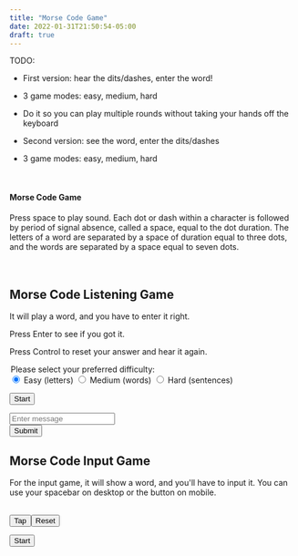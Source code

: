 ```yaml
---
title: "Morse Code Game"
date: 2022-01-31T21:50:54-05:00
draft: true
---
```


TODO:
- First version: hear the dits/dashes, enter the word!
- 3 game modes: easy, medium, hard
- Do it so you can play multiple rounds without taking your hands off the keyboard

- Second version: see the word, enter the dits/dashes
- 3 game modes: easy, medium, hard

<br>



<h4>
  Morse Code Game
</h4>

<span>
  Press space to play sound.
</span>

<span>
  Each dot or dash within a character is followed by period of signal absence, called a space, equal to the dot duration. The letters of a word are separated by a space of duration equal to three dots, and the words are separated by a space equal to seven dots.
</span>

<br>


<br>
<br>

## Morse Code Listening Game

<p>It will play a word, and you have to enter it right.</p>
<p>Press Enter to see if you got it.</p>
<p>Press Control to reset your answer and hear it again.</p>

<legend>Please select your preferred difficulty:</legend>
<div>
  <input type="radio" id="difficultyEasy"
    name="difficulty" value="easy" checked>
  <label for="difficultyEasy">Easy (letters)</label>
  <input type="radio" id="difficultyMedium" name="difficulty" value="medium" >
  <label for="difficultyMedium">Medium (words)</label>
  <input type="radio" id="difficultyHard" name="difficulty" value="hard">
  <label for="difficultyHard">Hard (sentences)</label>
</div>

<button id="playListeningGame">Start</button>

<div id="matchingGame">
  <p id="status"></p>
  <input type="text" id="wordInput" placeholder="Enter message" autocomplete="off">
  <br>
  <button id="submitButton">Submit</buton>
</div>

## Morse Code Input Game

For the input game, it will show a word, and you'll have to input it. You can use your spacebar on desktop or the button on mobile.

<div id="inputGame">
  <p id="targetDisplay"></p>
  <p id="inputDisplay"></p>
  <br>
  <button id="signalButton">Tap</buton>
  <br>
  <button id="resetButton">Reset</buton>
</div>

<button id="playInputGame">Start</button>

<script src="constants.js"></script>
<script src="morse-code.js"></script>
